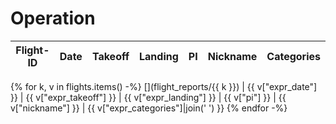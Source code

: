 <!-- This file was created automatically -->
# Operation

Flight-ID | Date | Takeoff | Landing | PI | Nickname | Categories
--- | --- | --- | --- | --- | --- | ---
{% for k, v in flights.items() -%}
[](flight_reports/{{ k }}) | {{ v["expr_date"] }} | {{ v["expr_takeoff"] }} | {{ v["expr_landing"] }} | {{ v["pi"] }} | {{ v["nickname"] }} | {{ v["expr_categories"]|join(' ') }}
{% endfor -%}

